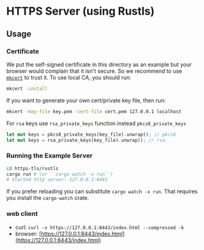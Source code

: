 # HTTPS Server (using Rustls)

## Usage

### Certificate

We put the self-signed certificate in this directory as an example but your browser would complain that it isn't secure. So we recommend to use [`mkcert`] to trust it. To use local CA, you should run:

```sh
mkcert -install
```

If you want to generate your own cert/private key file, then run:

```sh
mkcert -key-file key.pem -cert-file cert.pem 127.0.0.1 localhost
```

For `rsa` keys use `rsa_private_keys` function instead `pkcs8_private_keys`

```rs
let mut keys = pkcs8_private_keys(key_file).unwrap(); // pkcs8
let mut keys = rsa_private_keys(key_file).unwrap(); // rsa
```

[`mkcert`]: https://github.com/FiloSottile/mkcert

### Running the Example Server

```sh
cd https-tls/rustls
cargo run # (or ``cargo watch -x run``)
# Started http server: 127.0.0.1:8443
```

If you prefer reloading you can substitute `cargo watch -x run`. That requires you install the `cargo-watch` crate.

### web client

- curl: `curl -v https://127.0.0.1:8443/index.html --compressed -k`
- browser: [https://127.0.0.1:8443/index.html](https://127.0.0.1:8443/index.html)
